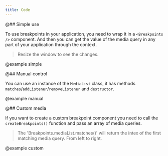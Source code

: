 ```yaml
---
title: Code
---
```


@## Simple use

To use breakpoints in your application, you need to wrap it in a `<Breakpoints />` component.
And then you can get the value of the media query in any part of your application through the context.

> Resize the window to see the changes.

@example simple

@## Manual control

You can use an instance of the `MediaList` class, it has methods `matches`/`addListener`/`removeListener` and `destructor`.

@example manual

@## Custom media

If you want to create a custom breakpoint component you need to call the `createBreakpoints()` function and pass an array of media queries.

> The 'Breakpoints.mediaList.matches()' will return the intex of the first matching media query. From left to right.

@example custom
